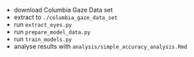 - download Columbia Gaze Data set
- extract to `./columbia_gaze_data_set`
- run `extract_eyes.py`
- run `prepare_model_data.py`
- run `train_models.py`
- analyse results with `analysis/simple_accuracy_analysis.Rmd`
